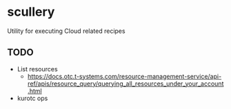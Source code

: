 # scullery
Utility for executing Cloud related recipes

## TODO

- List resources
  - https://docs.otc.t-systems.com/resource-management-service/api-ref/apis/resource_query/querying_all_resources_under_your_account.html
- kurotc ops

